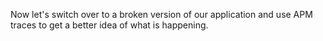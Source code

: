 Now let's switch over to a broken version of our application and use APM traces to get a better idea of what is happening.